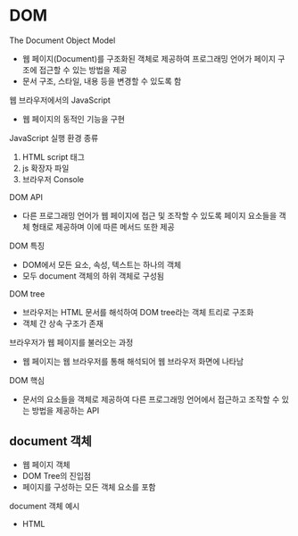 # DOM
The Document Object Model  
- 웹 페이지(Document)를 구조화된 객체로 제공하여 프로그래밍 언어가 페이지 구조에 접근할 수 있는 방법을 제공
- 문서 구조, 스타일, 내용 등을 변경할 수 있도록 함  

웹 브라우저에서의 JavaScript
- 웹 페이지의 동적인 기능을 구현  

JavaScript 실행 환경 종류
1. HTML script 태그
2. js 확장자 파일
3. 브라우저 Console

DOM API
- 다른 프로그래밍 언어가 웹 페이지에 접근 및 조작할 수 있도록 페이지 요소들을 객체 형태로 제공하며 이에 따른 메서드 또한 제공

DOM 특징
- DOM에서 모든 요소, 속성, 텍스트는 하나의 객체
- 모두 document 객체의 하위 객체로 구성됨  

DOM tree
- 브라우저는 HTML 문서를 해석하여 DOM tree라는 객체 트리로 구조화
- 객체 간 상속 구조가 존재  

브라우저가 웹 페이지를 불러오는 과정
- 웹 페이지는 웹 브라우저를 통해 해석되어 웹 브라우저 화면에 나타남  

DOM 핵심
- 문서의 요소들을 객체로 제공하여 다른 프로그래밍 언어에서 접근하고 조작할 수 있는 방법을 제공하는 API

## document 객체
- 웹 페이지 객체
- DOM Tree의 진입점
- 페이지를 구성하는 모든 객체 요소를 포함

document 객체 예시
- HTML <title> 변경하기
```js
document.title = 'Hello :)';
```

## DOM 선택
웹 페이지를 동적으로 만들기 == 웹 페이지를 조작하기  
조작 순서
1. 조작하고자 하는 요소를 선택(혹은 탐색)
2. 선택된 요소의 콘텐츠 혹은 속성을 조작

## 선택 메서드
```js
document.querySelector(selector)
```
제공한 선택자와 일치하는 element 한 개 선택
- 제공한 CSS selector를 만족하는 첫번째 element 객체를 반환(없다면 null 반환)
```js
document.querySelectorAll(selector)
```
제공한 선택자와 일치하는 여러 element 선택
- 제공한 CSS selector를 만족하는 NodeList를 반환
```js
console.log(document.querySelector('.heading'))
console.log(document.querySelector('.content'))
console.log(document.querySelectorAll('.content'))
console.log(document.querySelectorAll('ul > li'))
```

## DOM 조작
### 1. 속성 조작
1. 클래스 속성 조작  
'classList' property
- 요소의 클래스 목록을 DOMTokenList(유사 배열) 형태로 반환
- classList method
  - element.classList.add()
    - 지정한 클래스 값을 추가
  - element.classList.remove()
    - 지정한 클래스 값을 제거
  - element.classList.toggle()
    - 클래스가 존재한다면 제거하고 false를 반환
    - 존재하지 않으면 클래스를 추가하고 true를 반환
```js
const h1Tag = document.querySelector('.heading')
console.log(h1Tag)
console.log(h1Tag.classList)

h1Tag.classList.add('red')
h1Tag.classList.remove('red')
h1Tag.classList.toggle('red')
```
2. 일반 속성 조작
- Element.getAttribute()
  - 해당 요소에 지정된 값을 반환(조회)
- Element.setAttribute(name, value)
  - 지정된 요소의 속성 값을 설정
  - 속성이 이미 있으면 기존 값을 갱신하고, 그렇지 않으면 지정된 이름과 값으로 새 속성이 추가
- Element.removeAttribute(name)
  - 요소에서 지정된 이름을 가진 속성 제거
```js
const aTag = document.querySelector('a')
console.log(aTag)

console.log(aTag.getAttribute('href'))

aTag.setAttribute('href', 'https://www.naver.com/')
console.log(aTag.getAttribute('href'))

aTag.removeAttribute('href')
console.log(aTag.getAttribute('href'))
```
### 2. HTML 콘텐츠 조작
'textContent' property
- 요소의 텍스트 콘텐츠를 표현
```js
const h1Tag = document.querySelector('.heading')
console.log(h1Tag.textContent)

h1Tag.textContent = '내용 수정'
console.log(h1Tag.textContent)
```
### 3. DOM  요소 조작
- document.createElement(tagName)
  - 작성한 tagName의 HTML요소를 생성하여 반환
- Node.appendChild()
  - 한 Node를 특정 부모 Node의 자식 NodeList중 마지막 자식으로 삽입
  - 추가된 Node 객체를 반환
- Node.removeChild()
  - DOM에서 자식 Node를 제거
  - 제거된 Node를 반환
```js
// 생성
const h1Tag = document.createElement('h1')
h1Tag.textContent = '제목'
console.log(h1Tag)
// 추가
const divTag = document.querySelector('div')
divTag.appendChild(h1Tag)
console.log(divTag)
// 삭제
divTag.removeChild(h1Tag)
```
### 4. 스타일 조작
'style' property
- 해당 요소의 모든 style 속성 목록을 포함하는 속성
```js
const pTag = document.querySelector('p')

pTag.style.color = 'crimson'
pTag.style.fontSize = '2rem'
pTag.style.border = '1px solid black'
console.log(pTag.style)
```

## 참고
Node
- DOM의 기본 구성 단위
- DOM 트리의 각 부분은 Node라는 객체로 표현됨
  - Document Node: HTML 문서 전체를 나타내는 노드
  - Element Node: HTML 요소를 나타내는 노드(예를 들어 <p>)
  - Text Node: HTML 텍스트(Element Node 내의 텍스트 컨텐츠를 나타냄)
  - Attribute Node: HTML 요소의 속성을 나타내는 노드

NodeList
- DOM 메서드를 사용해 선택한 Node의 목록
- 배열과 유사한 구조
- Index로만 각 항목에 접근 가능
- JavaScript의 배열 메서드 사용 가능
- querySelectorAll()에 의해 반환되는 NodeList는 DOM의 변경사항을 실시간으로 반영하지 않음
  - DOM이 나중에 변경되더라도 이전에 선택한 NodeList의 값을 변하지 않음

Element
- Node의 하위 유형
- Element는 DOM 트리에서 HTML요소를 나타내는 특별한 유형의 Node
- 예를 들어, <p>, <div>, <span>, <body>등의 HTML 태그들이 Element 노드를 생성
- Node의 속성과 메서드를 모두 가지고 있으며 추가적으로 요소 특화된 기능(예: className, innerHTML, id 등)을 가지고 있음
- 모든 Element는 Node이지만, 모든 Node가 Element인 것은 아님

DOM 속성 확인 Tip
- 개발자도구 - Elements - Properties
- 해당 요소의 모든 DOM 속성 확인 가능

Parsing
- 구문 분석, 해석
- 브라우저가 문자열을 해석하여 DOM Tree로 만드는 과정